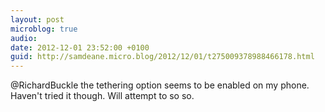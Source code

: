 ```yaml
---
layout: post
microblog: true
audio: 
date: 2012-12-01 23:52:00 +0100
guid: http://samdeane.micro.blog/2012/12/01/t275009378988466178.html
---
```

@RichardBuckle the tethering option seems to be enabled on my phone. Haven't tried it though. Will attempt to so so.
